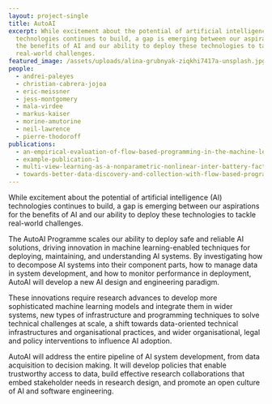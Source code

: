 ```yaml
---
layout: project-single
title: AutoAI
excerpt: While excitement about the potential of artificial intelligence (AI)
  technologies continues to build, a gap is emerging between our aspirations for
  the benefits of AI and our ability to deploy these technologies to tackle
  real-world challenges.
featured_image: /assets/uploads/alina-grubnyak-ziqkhi7417a-unsplash.jpg
people:
  - andrei-paleyes
  - christian-cabrera-jojoa
  - eric-meissner
  - jess-montgomery
  - mala-virdee
  - markus-kaiser
  - morine-amutorine
  - neil-lawrence
  - pierre-thodoroff
publications:
  - an-empirical-evaluation-of-flow-based-programming-in-the-machine-learning-deployment-context
  - example-publication-1
  - multi-view-learning-as-a-nonparametric-nonlinear-inter-battery-factor-analysis
  - towards-better-data-discovery-and-collection-with-flow-based-programming
---
```

While excitement about the potential of artificial intelligence (AI) technologies continues to build, a gap is emerging between our aspirations for the benefits of AI and our ability to deploy these technologies to tackle real-world challenges.

The AutoAI Programme scales our ability to deploy safe and reliable AI solutions, driving innovation in machine learning-enabled techniques for deploying, maintaining, and understanding AI systems. By investigating how to decompose AI systems into their component parts, how to manage data in system development, and how to monitor performance in deployment, AutoAI will develop a new AI design and engineering paradigm.

These innovations require research advances to develop more sophisticated machine learning models and integrate them in wider systems, new types of infrastructure and programming techniques to solve technical challenges at scale, a shift towards data-oriented technical infrastructures and organisational practices, and wider organisational, legal and policy interventions to influence AI adoption. 

AutoAI will address the entire pipeline of AI system development, from data acquisition to decision making. It will develop policies that enable trustworthy access to data, build effective research collaborations that embed stakeholder needs in research design, and promote an open culture of AI and software engineering.